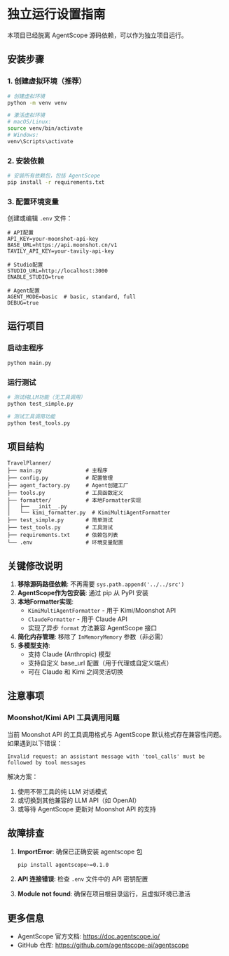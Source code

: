 # 独立运行设置指南

本项目已经脱离 AgentScope 源码依赖，可以作为独立项目运行。

## 安装步骤

### 1. 创建虚拟环境（推荐）

```bash
# 创建虚拟环境
python -m venv venv

# 激活虚拟环境
# macOS/Linux:
source venv/bin/activate
# Windows:
venv\Scripts\activate
```

### 2. 安装依赖

```bash
# 安装所有依赖包，包括 AgentScope
pip install -r requirements.txt
```

### 3. 配置环境变量

创建或编辑 `.env` 文件：

```env
# API配置
API_KEY=your-moonshot-api-key
BASE_URL=https://api.moonshot.cn/v1
TAVILY_API_KEY=your-tavily-api-key

# Studio配置
STUDIO_URL=http://localhost:3000
ENABLE_STUDIO=true

# Agent配置
AGENT_MODE=basic  # basic, standard, full
DEBUG=true
```

## 运行项目

### 启动主程序

```bash
python main.py
```

### 运行测试

```bash
# 测试纯LLM功能（无工具调用）
python test_simple.py

# 测试工具调用功能
python test_tools.py
```

## 项目结构

```
TravelPlanner/
├── main.py              # 主程序
├── config.py            # 配置管理
├── agent_factory.py     # Agent创建工厂
├── tools.py             # 工具函数定义
├── formatter/           # 本地Formatter实现
│   ├── __init__.py
│   └── kimi_formatter.py  # KimiMultiAgentFormatter
├── test_simple.py       # 简单测试
├── test_tools.py        # 工具测试
├── requirements.txt     # 依赖包列表
└── .env                 # 环境变量配置
```

## 关键修改说明

1. **移除源码路径依赖**: 不再需要 `sys.path.append('../../src')`
2. **AgentScope作为包安装**: 通过 pip 从 PyPI 安装
3. **本地Formatter实现**: 
   - `KimiMultiAgentFormatter` - 用于 Kimi/Moonshot API
   - `ClaudeFormatter` - 用于 Claude API
   - 实现了异步 `format` 方法兼容 AgentScope 接口
4. **简化内存管理**: 移除了 `InMemoryMemory` 参数（非必需）
5. **多模型支持**: 
   - 支持 Claude (Anthropic) 模型
   - 支持自定义 base_url 配置（用于代理或自定义端点）
   - 可在 Claude 和 Kimi 之间灵活切换

## 注意事项

### Moonshot/Kimi API 工具调用问题

当前 Moonshot API 的工具调用格式与 AgentScope 默认格式存在兼容性问题。如果遇到以下错误：

```
Invalid request: an assistant message with 'tool_calls' must be followed by tool messages
```

解决方案：
1. 使用不带工具的纯 LLM 对话模式
2. 或切换到其他兼容的 LLM API（如 OpenAI）
3. 或等待 AgentScope 更新对 Moonshot API 的支持

## 故障排查

1. **ImportError**: 确保已正确安装 agentscope 包
   ```bash
   pip install agentscope>=0.1.0
   ```

2. **API 连接错误**: 检查 `.env` 文件中的 API 密钥配置

3. **Module not found**: 确保在项目根目录运行，且虚拟环境已激活

## 更多信息

- AgentScope 官方文档: https://doc.agentscope.io/
- GitHub 仓库: https://github.com/agentscope-ai/agentscope